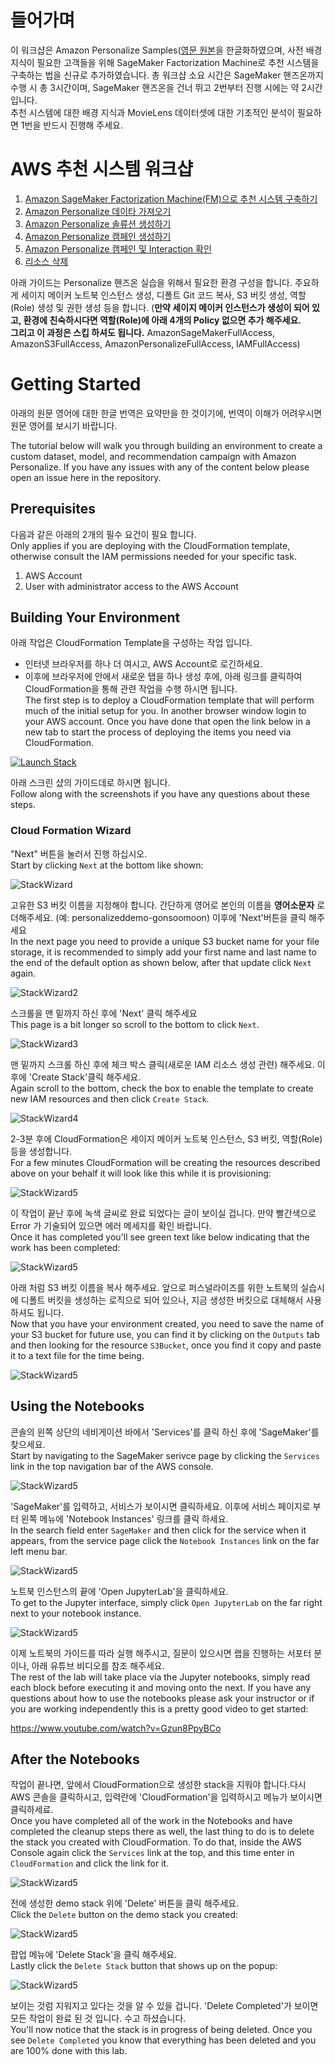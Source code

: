 # 들어가며 

이 워크샵은 Amazon Personalize Samples([영문 원본](https://github.com/aws-samples/amazon-personalize-samples/tree/master/getting_started)을 한글화하였으며, 
사전 배경 지식이 필요한 고객들을 위해 SageMaker Factorization Machine로 추천 시스템을 구축하는 법을 신규로 추가하였습니다. 
총 워크샵 소요 시간은 SageMaker 핸즈온까지 수행 시 총 3시간이며, SageMaker 핸즈온을 건너 뛰고 2번부터 진행 시에는 약 2시간입니다.<br>
추천 시스템에 대한 배경 지식과 MovieLens 데이터셋에 대한 기초적인 분석이 필요하면 1번을 반드시 진행해 주세요.

# AWS 추천 시스템 워크샵

1. [Amazon SageMaker Factorization Machine(FM)으로 추천 시스템 구축하기](0.Recommendation-System-FM-KNN.ipynb)
2. [Amazon Personalize 데이타 가져오기](1.Validating_and_Importing_User_Item_Interaction_Data.ipynb)
3. [Amazon Personalize 솔류션 생성하기](2.Creating_and_Evaluating_Solutions.ipynb)
4. [Amazon Personalize 캠페인 생성하기](3.Deploying_Campaigns.ipynb)
5. [Amazon Personalize 캠페인 및 Interaction 확인](4.View_Campaign_And_Interactions.ipynb)
6. [리소스 삭제](5.Cleanup.ipynb)

아래 가이드는 Personalize 핸즈온 실습을 위해서 필요한 환경 구성을 합니다.
주요하게 세이지 메이커 노트북 인스턴스 생성, 디폴트 Git 코드 복사, S3 버킷 생성, 역할(Role) 생성 및 권한 생성 등을 합니다.
(**만약 세이지 메이커 인스턴스가 생성이 되어 있고, 환경에 친숙하시다면 역할(Role)에 아래 4개의 Policy 없으면 추가 해주세요.<br>
그리고 이 과정은 스킵 하셔도 됩니다.** AmazonSageMakerFullAccess, AmazonS3FullAccess, AmazonPersonalizeFullAccess, IAMFullAccess)<br> 


# Getting Started


아래의 원문 영어에 대한 한글 번역은 요약만을 한 것이기에, 번역이 이해가 어려우시면 원문 영어를 보시기 바랍니다.

The tutorial below will walk you through building an environment to create a custom dataset, model, and recommendation campaign with Amazon Personalize. If you have any issues with any of the content below please open an issue here in the repository.

## Prerequisites

다음과 같은 아래의 2개의 필수 요건이 필요 합니다.<br>
Only applies if you are deploying with the CloudFormation template, otherwise consult the IAM permissions needed for your specific task.

1. AWS Account
2. User with administrator access to the AWS Account


## Building Your Environment

아래 작업은 CloudFormation Template을 구성하는 작업 입니다.<br>
* 인터넷 브라우저를 하나 더 여시고, AWS Account로 로긴하세요.
* 이후에 브라우저에 안에서 새로운 탭을 하나 생성 후에, 아래 링크를 클릭하여 CloudFormation을 통해 관련 작업을 수행 하시면 됩니다.<br>
The first step is to deploy a CloudFormation template that will perform much of the initial setup for you. In another browser window login to your AWS account. Once you have done that open the link below in a new tab to start the process of deploying the items you need via CloudFormation.

[![Launch Stack](https://s3.amazonaws.com/cloudformation-examples/cloudformation-launch-stack.png)](https://console.aws.amazon.com/cloudformation/home#/stacks/new?stackName=PersonalizeDemo&templateURL=https://gonsoomoon-priviate-share.s3.ap-northeast-2.amazonaws.com/DaekeunPersonalizeDemo.yaml)

아래 스크린 샸의 가이드데로 하시면 됩니다.<br>
Follow along with the screenshots if you have any questions about these steps.

### Cloud Formation Wizard

"Next" 버튼을 눌러서 진행 하십시오.<br>
Start by clicking `Next` at the bottom like shown:

![StackWizard](static/imgs/img1.png)

고유한 S3 버킷 이름을 지정해야 합니다. 간단하게 영어로 본인의 이름을 **영어소문자** 로 더해주세요.
(예: personalizeddemo-gonsoomoon)
이후에 'Next'버튼을 클릭 해주세요 <br>
In the next page you need to provide a unique S3 bucket name for your file storage, it is recommended to simply add your first name and last name to the end of the default option as shown below, after that update click `Next` again.

![StackWizard2](static/imgs/img3.png)

스크롤을 맨 밑까지 하신 후에 'Next' 클릭 해주세요 <br>
This page is a bit longer so scroll to the bottom to click `Next`.

![StackWizard3](static/imgs/img4.png)

맨 밑까지 스크롤 하신 후에 체크 박스 클릭(새로운 IAM 리소스 생성 관련) 해주세요.
이후에 'Create Stack'클릭 해주세요.<br>
Again scroll to the bottom, check the box to enable the template to create new IAM resources and then click `Create Stack`.

![StackWizard4](static/imgs/img5.png)

2-3분 후에 CloudFormation은 세이지 메이커 노트북 인스턴스, S3 버킷, 역할(Role) 등을 생성합니다.<br>
For a few minutes CloudFormation will be creating the resources described above on your behalf it will look like this while it is provisioning:

![StackWizard5](static/imgs/img6.png)

이 작업이 끝난 후에 녹색 글씨로 완료 되었다는 글이 보이실 겁니다. 만약 빨간색으로 Error 가 기술되어 있으면 에러 메세지를 확인 바랍니다.<br>
Once it has completed you'll see green text like below indicating that the work has been completed:

![StackWizard5](static/imgs/img7.png)

아래 처럼 S3 버킷 이름을 복사 해주세요. 앞으로 퍼스널라이즈를 위한 노트북의 실습시에 디폴트 버킷을 생성하는 로직으로 되어 있으나, 
지금 생성한 버킷으로 대체해서 사용하셔도 됩니다.<br>
Now that you have your environment created, you need to save the name of your S3 bucket for future use, you can find it by clicking on the `Outputs` tab and then looking for the resource `S3Bucket`, once you find it copy and paste it to a text file for the time being.

![StackWizard5](static/imgs/img8.png)



## Using the Notebooks

콘솔의 왼쪽 상단의 네비게이션 바에서 'Services'를 클릭 하신 후에 'SageMaker'를 찾으세요.<br>
Start by navigating to the SageMaker serivce page by clicking the `Services` link in the top navigation bar of the AWS console.

![StackWizard5](static/imgs/img9.png)

'SageMaker'를 입력하고, 서비스가 보이시면 클릭하세요. 
이후에 서비스 페이지로 부터 왼쪽 메뉴에 'Notebook Instances' 링크를 클릭 하세요.<br>
In the search field enter `SageMaker` and then click for the service when it appears, from the service page click the `Notebook Instances` link on the far left menu bar.

![StackWizard5](static/imgs/img10.png)

노트북 인스턴스의 끝에 'Open JupyterLab'을 클릭하세요.<br>
To get to the Jupyter interface, simply click `Open JupyterLab` on the far right next to your notebook instance.

![StackWizard5](static/imgs/img11.png)

이제 노트북의 가이드를 따라 실행 해주시고, 질문이 있으시면 랩을 진행하는 서포터 분이나, 아래 유튜브 비디오를 참조 해주세요.<br>
The rest of the lab will take place via the Jupyter notebooks, simply read each block before executing it and moving onto the next. If you have any questions about how to use the notebooks please ask your instructor or if you are working independently this is a pretty good video to get started:

https://www.youtube.com/watch?v=Gzun8PpyBCo

## After the Notebooks
작업이 끝나면, 앞에서 CloudFormation으로 생성한 stack을 지워야 합니다.다시 AWS 콘솔을 클릭하시고, 입력란에 'CloudFormation'을 입력하시고
메뉴가 보이시면 클릭하세료. <br>
Once you have completed all of the work in the Notebooks and have completed the cleanup steps there as well, the last thing to do is to delete the stack you created with CloudFormation. To do that, inside the AWS Console again click the `Services` link at the top, and this time enter in `CloudFormation` and click the link for it.

![StackWizard5](static/imgs/img9.png)

전에 생성한 demo stack 위에 'Delete' 버튼을 클릭 해주세요. <br>
Click the `Delete` button on the demo stack you created:

![StackWizard5](static/imgs/img13.png)

팝업 메뉴에 'Delete Stack'을 클릭 해주세요. <br>
Lastly click the `Delete Stack` button that shows up on the popup:

![StackWizard5](static/imgs/img14.png)

보이는 것럼 지워지고 있다는 것을 알 수 있을 겁니다. 'Delete Completed'가 보이면 모든 작업이 완료 된 것 입니다. 수고 하셨습니다. <br>
You'll now notice that the stack is in progress of being deleted. Once you see `Delete Completed` you know that everything has been deleted and you are 100% done with this lab.



